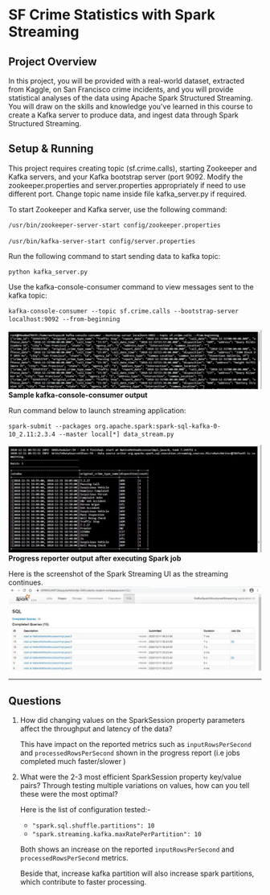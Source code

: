 # SF Crime Statistics with Spark Streaming

## Project Overview
In this project, you will be provided with a real-world dataset, extracted from Kaggle, on San Francisco crime incidents, and you will provide statistical analyses of the data using Apache Spark Structured Streaming. You will draw on the skills and knowledge you've learned in this course to create a Kafka server to produce data, and ingest data through Spark Structured Streaming.

## Setup & Running
This project requires creating topic (sf.crime.calls), starting Zookeeper and Kafka servers, and your Kafka bootstrap server (port 9092. Modify the zookeeper.properties and server.properties appropriately if need to use different port. Change topic name inside file kafka_server.py if required.

To start Zookeeper and Kafka server, use the following command:

    /usr/bin/zookeeper-server-start config/zookeeper.properties

    /usr/bin/kafka-server-start config/server.properties
    
    
Run the following command to start sending data to kafka topic:

    python kafka_server.py
    
    
Use the kafka-console-consumer command to view messages sent to the kafka topic:

    kafka-console-consumer --topic sf.crime.calls --bootstrap-server localhost:9092 --from-beginning
    
![Sample kafka-console-consumer output](screenshots/kafka-console-consumer.jpg)
**Sample kafka-console-consumer output**
    
Run command below to launch streaming application:

    spark-submit --packages org.apache.spark:spark-sql-kafka-0-10_2.11:2.3.4 --master local[*] data_stream.py

![Progress reporter output after executing Spark job](screenshots/progress_reporter.jpg)
**Progress reporter output after executing Spark job**

Here is the screenshot of the Spark Streaming UI as the streaming continues.
![](screenshots/spark-ui.jpg)


---    
## Questions

1. How did changing values on the SparkSession property parameters affect the throughput and latency of the data?

    This have impact on the reported metrics such as `inputRowsPerSecond` and `processedRowsPerSecond` shown in the progress report (i.e jobs completed much faster/slower )


2. What were the 2-3 most efficient SparkSession property key/value pairs? Through testing multiple variations on values, how can you tell these were the most optimal?

    Here is the list of configuration tested:-
    - `"spark.sql.shuffle.partitions": 10`
    - `"spark.streaming.kafka.maxRatePerPartition": 10`

    Both shows an increase on the reported `inputRowsPerSecond` and `processedRowsPerSecond` metrics.

    Beside that, increase kafka partition will also increase spark partitions, which contribute to faster processing.


    
